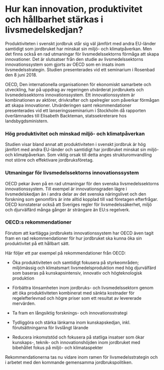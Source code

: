 # Hur kan innovation, produktivitet och hållbarhet stärkas i livsmedelskedjan?

Produktiviteten i svenskt jordbruk står sig väl jämfört med andra EU-länder samtidigt som jordbruket har minskat sin miljö- och klimatpåverkan. Men det finns också en rad utmaningar för livsmedelssektorns förmåga att skapa innovationer. Det är slutsatser från den studie av livsmedelssektorns innovationssystem som gjorts av OECD som en insats inom livsmedelsstrategin. Studien presenterades vid ett seminarium i Rosenbad den 8 juni 2018.

OECD, Den internationella organisationen för ekonomiskt samarbete och utveckling, har på uppdrag av regeringen utvärderat jordbrukets och livsmedelssektorns innovationssystem. Ett innovationssystem är kombinationen av aktörer, drivkrafter och spelregler som påverkar förmågan att skapa innovationer. Utvärderingen samt rekommendationer presenterades vid ett lanseringsseminarium i Stockholm då rapporten överlämnades till Elisabeth Backteman, statssekreterare hos landsbygdsministern.

### Hög produktivitet och minskad miljö- och klimatpåverkan

Studien visar bland annat att produktiviteten i svenskt jordbruk är hög jämfört med andra EU-länder och samtidigt har jordbruket minskat sin miljö- och klimatpåverkan. Som viktig orsak till detta anges strukturomvandling mot större och effektivare jordbruksföretag.

### Utmaningar för livsmedelssektorns innovationssystem

OECD pekar även på en rad utmaningar för den svenska livsmedelssektorns innovationssystem. Till exempel är innovationsgraden lägre i livsmedelskedjan än i andra delar av det svenska näringslivet och den forskning som genomförs är inte alltid kopplad till vad företagen efterfrågar. OECD konstaterar också att Sveriges regler för livsmedelssäkerhet, miljö och djurvälfärd många gånger är strängare än EU:s regelverk.

### OECD:s rekommendationer

Förutom att kartlägga jordbrukets innovationssystem har OECD även tagit fram en rad rekommendationer för hur jordbruket ska kunna öka sin produktivitet på ett hållbart sätt.

Här följer ett par exempel på rekommendationer från OECD:

- Öka produktiviteten och samtidigt fokusera på styrkeområden; miljömässig och klimatsmart livsmedelsproduktion med hög djurvälfärd som baseras på kunskapsintensiv, innovativ och högteknologisk produktion

- Förbättra lönsamheten inom jordbruks- och livsmedelssektorn genom att öka produktiviteten kombinerat med sänkta kostnader för regelefterlevnad och högre priser som ett resultat av levererade mervärden.

- Ta fram en långsiktig forsknings- och innovationsstrategi

- Tydliggöra och stärka länkarna inom kunskapskedjan, inkl. förutsättningarna för livslångt lärande

- Reducera inkomststöd och fokusera på statliga insatser som ökar kunskaps-, teknik- och innovationshöjden inom jordbruket med bibehållet fokus på miljö- och klimataspekter

Rekommendationerna tas nu vidare inom ramen för livsmedelsstrategin och i arbetet med den kommande gemensamma jordbrukspolitiken.
